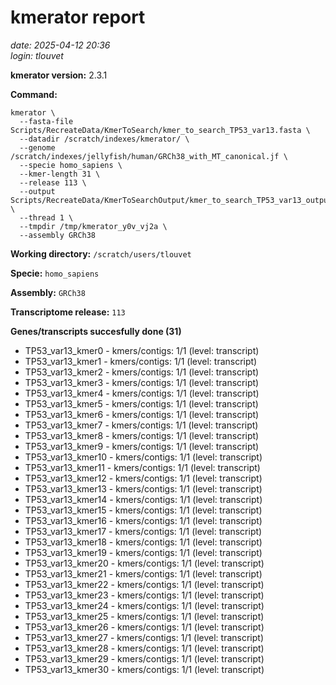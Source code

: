 # kmerator report
*date: 2025-04-12 20:36*  
*login: tlouvet*

**kmerator version:** 2.3.1

**Command:**

```
kmerator \
  --fasta-file Scripts/RecreateData/KmerToSearch/kmer_to_search_TP53_var13.fasta \
  --datadir /scratch/indexes/kmerator/ \
  --genome /scratch/indexes/jellyfish/human/GRCh38_with_MT_canonical.jf \
  --specie homo_sapiens \
  --kmer-length 31 \
  --release 113 \
  --output Scripts/RecreateData/KmerToSearchOutput/kmer_to_search_TP53_var13_output \
  --thread 1 \
  --tmpdir /tmp/kmerator_y0v_vj2a \
  --assembly GRCh38
```

**Working directory:** `/scratch/users/tlouvet`

**Specie:** `homo_sapiens`

**Assembly:** `GRCh38`

**Transcriptome release:** `113`

**Genes/transcripts succesfully done (31)**

- TP53_var13_kmer0 - kmers/contigs: 1/1 (level: transcript)
- TP53_var13_kmer1 - kmers/contigs: 1/1 (level: transcript)
- TP53_var13_kmer2 - kmers/contigs: 1/1 (level: transcript)
- TP53_var13_kmer3 - kmers/contigs: 1/1 (level: transcript)
- TP53_var13_kmer4 - kmers/contigs: 1/1 (level: transcript)
- TP53_var13_kmer5 - kmers/contigs: 1/1 (level: transcript)
- TP53_var13_kmer6 - kmers/contigs: 1/1 (level: transcript)
- TP53_var13_kmer7 - kmers/contigs: 1/1 (level: transcript)
- TP53_var13_kmer8 - kmers/contigs: 1/1 (level: transcript)
- TP53_var13_kmer9 - kmers/contigs: 1/1 (level: transcript)
- TP53_var13_kmer10 - kmers/contigs: 1/1 (level: transcript)
- TP53_var13_kmer11 - kmers/contigs: 1/1 (level: transcript)
- TP53_var13_kmer12 - kmers/contigs: 1/1 (level: transcript)
- TP53_var13_kmer13 - kmers/contigs: 1/1 (level: transcript)
- TP53_var13_kmer14 - kmers/contigs: 1/1 (level: transcript)
- TP53_var13_kmer15 - kmers/contigs: 1/1 (level: transcript)
- TP53_var13_kmer16 - kmers/contigs: 1/1 (level: transcript)
- TP53_var13_kmer17 - kmers/contigs: 1/1 (level: transcript)
- TP53_var13_kmer18 - kmers/contigs: 1/1 (level: transcript)
- TP53_var13_kmer19 - kmers/contigs: 1/1 (level: transcript)
- TP53_var13_kmer20 - kmers/contigs: 1/1 (level: transcript)
- TP53_var13_kmer21 - kmers/contigs: 1/1 (level: transcript)
- TP53_var13_kmer22 - kmers/contigs: 1/1 (level: transcript)
- TP53_var13_kmer23 - kmers/contigs: 1/1 (level: transcript)
- TP53_var13_kmer24 - kmers/contigs: 1/1 (level: transcript)
- TP53_var13_kmer25 - kmers/contigs: 1/1 (level: transcript)
- TP53_var13_kmer26 - kmers/contigs: 1/1 (level: transcript)
- TP53_var13_kmer27 - kmers/contigs: 1/1 (level: transcript)
- TP53_var13_kmer28 - kmers/contigs: 1/1 (level: transcript)
- TP53_var13_kmer29 - kmers/contigs: 1/1 (level: transcript)
- TP53_var13_kmer30 - kmers/contigs: 1/1 (level: transcript)
